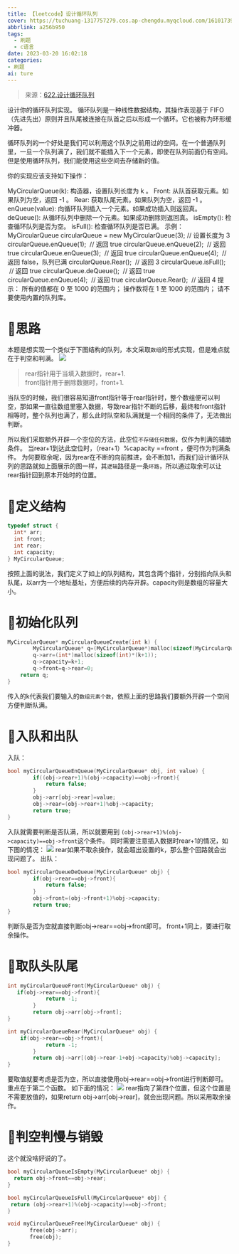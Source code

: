 ```yaml
---
title: 【leetcode】设计循环队列
cover: https://tuchuang-1317757279.cos.ap-chengdu.myqcloud.com/1610173947-QjrHlC-LeetCode.png
abbrlink: a256b950
tags:
  - 刷题
  - c语言
date: 2023-03-20 16:02:18
categories: 
- 刷题
ai: ture
---
```


> 来源：[622.设计循环队列](https://leetcode.cn/problems/design-circular-queue/)

设计你的循环队列实现。 循环队列是一种线性数据结构，其操作表现基于 FIFO（先进先出）原则并且队尾被连接在队首之后以形成一个循环。它也被称为环形缓冲器。

循环队列的一个好处是我们可以利用这个队列之前用过的空间。在一个普通队列里，一旦一个队列满了，我们就不能插入下一个元素，即使在队列前面仍有空间。但是使用循环队列，我们能使用这些空间去存储新的值。

你的实现应该支持如下操作：

MyCircularQueue(k): 构造器，设置队列长度为 k 。
Front: 从队首获取元素。如果队列为空，返回 -1 。
Rear: 获取队尾元素。如果队列为空，返回 -1 。
enQueue(value): 向循环队列插入一个元素。如果成功插入则返回真。
deQueue(): 从循环队列中删除一个元素。如果成功删除则返回真。
isEmpty(): 检查循环队列是否为空。
isFull(): 检查循环队列是否已满。
示例：
MyCircularQueue circularQueue = new MyCircularQueue(3); // 设置长度为 3
circularQueue.enQueue(1);  // 返回 true
circularQueue.enQueue(2);  // 返回 true
circularQueue.enQueue(3);  // 返回 true
circularQueue.enQueue(4);  // 返回 false，队列已满
circularQueue.Rear();  // 返回 3
circularQueue.isFull();  // 返回 true
circularQueue.deQueue();  // 返回 true
circularQueue.enQueue(4);  // 返回 true
circularQueue.Rear();  // 返回 4
提示：
所有的值都在 0 至 1000 的范围内；
操作数将在 1 至 1000 的范围内；
请不要使用内置的队列库。
# 🍏思路
本题是想实现一个类似于下图结构的队列，本文采取`数组`的形式实现，但是难点就在于判空和判满。
<img src='https://imgbed.link/file/19458'>
> rear指针用于当填入数据时，rear+1.  
front指针用于删除数据时，front+1.
 
 当队空的时候，我们很容易知道front指针等于rear指针时，整个数组便可以判空，那如果一直往数组里塞入数据，导致rear指针不断的后移，最终和front指针相等时，整个队列也满了，那么此时队空和队满就是一个相同的条件了，无法做出判断。

 所以我们采取额外开辟一个空位的方法，此空位`不存储任何数据`，仅作为判满的辅助条件。
 当rear+1到达此空位时，（rear+1）%capacity ==front  ，便可作为判满条件。
 为何要取余呢，因为rear在不断的向前推进，会不断加1，而我们设计循环队列的思路就如上面展示的图一样，其`逻辑`路径是一条`环路`，所以通过取余可以让rear指针回到原本开始时的位置。

# 🍎定义结构
```c
typedef struct {
  int* arr;
  int front;
  int rear;
  int capacity;
} MyCircularQueue;

```
按照上面的说法，我们定义了如上的队列结构，其包含两个指针，分别指向队头和队尾，以arr为一个地址基址，方便后续的内存开辟。capacity则是数组的容量大小。

# 🍐初始化队列
```c
MyCircularQueue* myCircularQueueCreate(int k) {
        MyCircularQueue* q=(MyCircularQueue*)malloc(sizeof(MyCircularQueue));
        q->arr=(int*)malloc(sizeof(int)*(k+1));
        q->capacity=k+1;
        q->front=q->rear=0;
    return q;
}
```
传入的k代表我们要输入的`数组元素个数`，依照上面的思路我们要额外开辟一个空间方便判断队满。

# 🍊入队和出队
入队：
```c
bool myCircularQueueEnQueue(MyCircularQueue* obj, int value) {
        if((obj->rear+1)%(obj->capacity)==obj->front){
            return false;
        }
        obj->arr[obj->rear]=value;
        obj->rear=(obj->rear+1)%obj->capacity;
        return true;
}
```
入队就需要判断是否队满，所以就要用到  `(obj->rear+1)%(obj->capacity)==obj->front`这个条件。
同时需要注意插入数据时rear+1的情况，如下图的情况：
<img src='https://imgbed.link/file/19459'>
rear如果不取余操作，就会超出设置的k，那么整个回路就会出现问题了。
出队：
```c
bool myCircularQueueDeQueue(MyCircularQueue* obj) {
        if(obj->rear==obj->front){
            return false;
        }
        obj->front=(obj->front+1)%obj->capacity;
        return true;
}
```
判断队是否为空就直接判断obj->rear==obj->front即可。
front+1同上，要进行取余操作。

# 🍌取队头队尾
```c
int myCircularQueueFront(MyCircularQueue* obj) {
   if(obj->rear==obj->front){
            return -1;
        }
        return obj->arr[obj->front];
}

int myCircularQueueRear(MyCircularQueue* obj) {
    if(obj->rear==obj->front){
            return -1;
        }
        return obj->arr[(obj->rear-1+obj->capacity)%obj->capacity];
}
```
要取值就要考虑是否为空，所以直接使用obj->rear==obj->front进行判断即可。
重点在于第二个函数。
如下面的情况：
<img src='https://imgbed.link/file/19460'>
rear指向了第四个位置，但这个位置是不需要放值的，如果return obj->arr[obj->rear]，就会出现问题。所以采用取余操作。

# 🍉判空判慢与销毁
这个就没啥好说的了。
```c
bool myCircularQueueIsEmpty(MyCircularQueue* obj) {
  return obj->front==obj->rear;
}

bool myCircularQueueIsFull(MyCircularQueue* obj) {
 return (obj->rear+1)%(obj->capacity)==obj->front;
}

void myCircularQueueFree(MyCircularQueue* obj) {
       free(obj->arr);
       free(obj);
}
```





